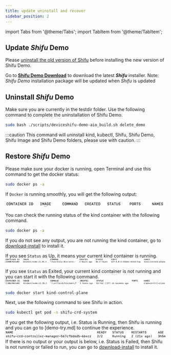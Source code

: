 ```yaml
---
title: update uninstall and recover
sidebar_position: 2
---
```


import Tabs from '@theme/Tabs';
import TabItem from '@theme/TabItem';

## Update ***Shifu*** Demo

Please [uninstall the old version of Shifu](#uninstall-shifu-demo) before installing the new version of Shifu Demo.

Go to [**Shifu Demo Download**](https://shifu.run/disclaimer) to download the latest ***Shifu*** installer. Note: *Shifu Demo* installation package will be updated when *Shifu* is updated

## Uninstall ***Shifu*** Demo

Make sure you are currently in the testdir folder. 
Use the following command to complete the uninstallation of Shifu Demo.
```bash
sudo bash ./scripts/deviceshifu-demo-aio_build.sh delete_demo
```

:::caution 
This command will uninstall kind, kubectl, Shifu, Shifu Demo, Shifu Image and Shifu Demo folders, please use with caution.
:::

## Restore ***Shifu*** Demo

Please make sure your docker is running, open Terminal and use this command to get the docker status:
```bash
sudo docker ps -a
```
If `Docker` is running smoothly, you will get the following output:  

![](images/docker_run.png)

You can check the running status of the kind container with the following command.
```bash
sudo docker ps -a 
```
If you do not see any output, you are not running the kind container, go to [download-install](demo-install.md#install-shifu) to install it.

If you see `Status` as Up, it means your current kind container is running.
![](images/docker-kind-up.png)

If you see `Status` as Exited, your current kind container is not running and you can start it with the following command.
![](images/docker-kind-exit.png)
```bash
sudo docker start kind-control-plane
```
Next, use the following command to see Shifu in action.
```bash
sudo kubectl get pod -n shifu-crd-system
```
If you get the following output, i.e. Status is Running, then Shifu is running and you can go to [demo-try.md] to continue the experience.
![](images/shifu-run.png)
If there is no output or your output is below, i.e. Status is Failed, then Shifu is not running or failed to run, you can go to [download-install](demo-install.md#install-shifu) to install it.
